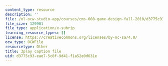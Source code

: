 ```yaml
---
content_type: resource
description: ''
file: /ol-ocw-studio-app/courses/cms-608-game-design-fall-2010/d3775c93eae75c8f9d41f1a52e0d631e_68572.vtt
file_size: 129901
file_type: application/x-subrip
learning_resource_types: []
license: https://creativecommons.org/licenses/by-nc-sa/4.0/
ocw_type: OCWFile
resourcetype: Other
title: 3play caption file
uid: d3775c93-eae7-5c8f-9d41-f1a52e0d631e
---
```

